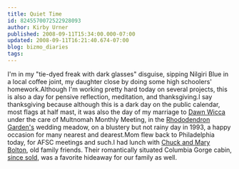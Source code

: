 ```yaml
---
title: Quiet Time
id: 8245570072522928093
author: Kirby Urner
published: 2008-09-11T15:34:00.000-07:00
updated: 2008-09-11T16:21:40.674-07:00
blog: bizmo_diaries
tags: 
---
```


I'm in my "tie-dyed freak with dark glasses" disguise, sipping Nilgiri Blue in a local coffee joint, my daughter close by doing some high schoolers' homework.Although I'm working pretty hard today on several projects, this is also a day for pensive reflection, meditation, and thanksgiving.I say thanksgiving because although this is a dark day on the public calendar, most flags at half mast, it was also the day of my marriage to [Dawn Wicca](http://mybizmo.blogspot.com/2005/09/wedding-anniversary.html) under the care of Multnomah Monthly Meeting, in the [Rhododendron Garden's](http://en.wikipedia.org/wiki/Crystal_Springs_Rhododendron_Garden) wedding meadow, on a blustery but not rainy day in 1993, a happy occasion for many nearest and dearest.Mom flew back to Philadelphia today, for AFSC meetings and such.I had lunch with [Chuck and Mary Bolton](http://controlroom.blogspot.com/2006/12/limiting-ball.html), old family friends.  Their romantically situated Columbia Gorge cabin, [since sold](http://worldgame.blogspot.com/2005/04/morning-mail.html), was a favorite hideaway for our family as well.